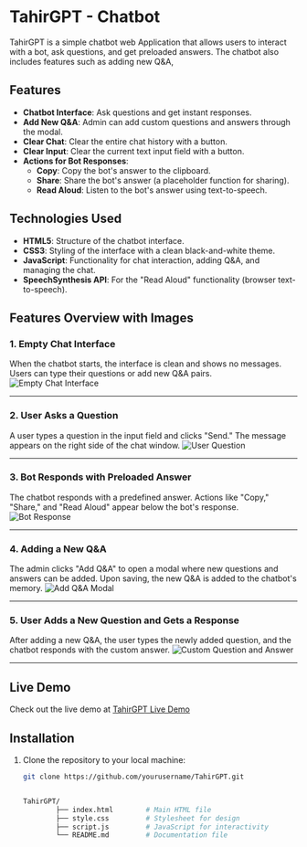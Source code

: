 # TahirGPT - Chatbot 

TahirGPT is a simple chatbot web Application that allows users to interact with a bot, ask questions, and get preloaded answers. The chatbot also includes features such as adding new Q&A,

## Features

- **Chatbot Interface**: Ask questions and get instant responses.
- **Add New Q&A**: Admin can add custom questions and answers through the modal.
- **Clear Chat**: Clear the entire chat history with a button.
- **Clear Input**: Clear the current text input field with a button.
- **Actions for Bot Responses**:
  - **Copy**: Copy the bot's answer to the clipboard.
  - **Share**: Share the bot's answer (a placeholder function for sharing).
  - **Read Aloud**: Listen to the bot's answer using text-to-speech.

## Technologies Used

- **HTML5**: Structure of the chatbot interface.
- **CSS3**: Styling of the interface with a clean black-and-white theme.
- **JavaScript**: Functionality for chat interaction, adding Q&A, and managing the chat.
- **SpeechSynthesis API**: For the "Read Aloud" functionality (browser text-to-speech).


## Features Overview with Images

### 1. Empty Chat Interface
When the chatbot starts, the interface is clean and shows no messages. Users can type their questions or add new Q&A pairs.
![Empty Chat Interface](https://github.com/imtahirnaseer/TahirGPT/blob/14146bcf55213fc626e5324e04db7fadd800550f/Screenshot%202024-11-24%20015014.png)

---

### 2. User Asks a Question
A user types a question in the input field and clicks "Send." The message appears on the right side of the chat window.
![User Question](https://github.com/imtahirnaseer/TahirGPT/blob/14146bcf55213fc626e5324e04db7fadd800550f/Screenshot%202024-11-24%20015215.png)

---

### 3. Bot Responds with Preloaded Answer
The chatbot responds with a predefined answer. Actions like "Copy," "Share," and "Read Aloud" appear below the bot's response.
![Bot Response](https://github.com/imtahirnaseer/TahirGPT/blob/14146bcf55213fc626e5324e04db7fadd800550f/Screenshot%202024-11-24%20020418.png)

---

### 4. Adding a New Q&A
The admin clicks "Add Q&A" to open a modal where new questions and answers can be added. Upon saving, the new Q&A is added to the chatbot's memory.
![Add Q&A Modal](https://github.com/imtahirnaseer/TahirGPT/blob/14146bcf55213fc626e5324e04db7fadd800550f/Screenshot%202024-11-24%20020748.png)

---

### 5. User Adds a New Question and Gets a Response
After adding a new Q&A, the user types the newly added question, and the chatbot responds with the custom answer.
![Custom Question and Answer](https://github.com/imtahirnaseer/TahirGPT/blob/14146bcf55213fc626e5324e04db7fadd800550f/Screenshot%202024-11-24%20020844.png)

---


## Live Demo

Check out the live demo at [TahirGPT Live Demo](https://imtahirnaseer.github.io/TahirGPT) 



## Installation

1. Clone the repository to your local machine:

   ```bash
   git clone https://github.com/yourusername/TahirGPT.git


   TahirGPT/
           ├── index.html        # Main HTML file
           ├── style.css         # Stylesheet for design
           ├── script.js         # JavaScript for interactivity
           └── README.md         # Documentation file

